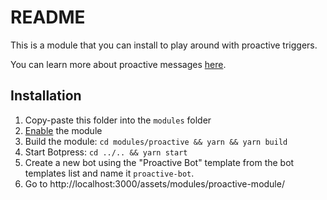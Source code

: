 # README

This is a module that you can install to play around with proactive triggers.

You can learn more about proactive messages [here](https://botpress.io/docs/tutorials/proactive/).

## Installation

1. Copy-paste this folder into the `modules` folder
1. [Enable](https://botpress.io/docs/main/module/#enabling-or-disabling-modules) the module
1. Build the module: `cd modules/proactive && yarn && yarn build`
1. Start Botpress: `cd ../.. && yarn start`
1. Create a new bot using the "Proactive Bot" template from the bot templates list and name it `proactive-bot`.
1. Go to http://localhost:3000/assets/modules/proactive-module/

